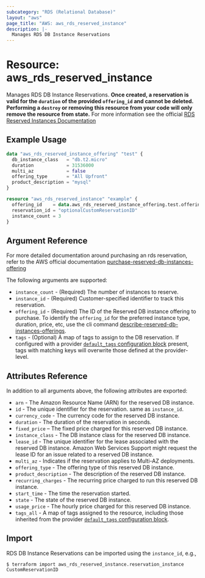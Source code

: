 ```yaml
---
subcategory: "RDS (Relational Database)"
layout: "aws"
page_title: "AWS: aws_rds_reserved_instance"
description: |-
  Manages RDS DB Instance Reservations
---
```


# Resource: aws_rds_reserved_instance

Manages RDS DB Instance Reservations. **Once created, a reservation is valid for the `duration` of the provided `offering_id` and cannot be deleted. Performing a `destroy` or removing this resource from your code will only remove the resource from state.** For more information see the official [RDS Reserved Instances Documentation](https://aws.amazon.com/rds/reserved-instances/)

## Example Usage

```terraform
data "aws_rds_reserved_instance_offering" "test" {
  db_instance_class   = "db.t2.micro"
  duration            = 31536000
  multi_az            = false
  offering_type       = "All Upfront"
  product_description = "mysql"
}

resource "aws_rds_reserved_instance" "example" {
  offering_id    = data.aws_rds_reserved_instance_offering.test.offering_id
  reservation_id = "optionalCustomReservationID"
  instance_count = 3
}
```

## Argument Reference

For more detailed documentation around purchasing an rds reservation, refer to the AWS official documentation [purchase-reserved-db-instances-offering](https://docs.aws.amazon.com/cli/latest/reference/rds/purchase-reserved-db-instances-offering.html)

The following arguments are supported:

* `instance_count` - (Required) The number of instances to reserve.
* `instance_id` - (Required) Customer-specified identifier to track this reservation.
* `offering_id` - (Required) The ID of the Reserved DB instance offering to purchase. To identify the `offering_id` for the preferred instance type, duration, price, etc, use the cli command [describe-reserved-db-instances-offerings](https://docs.aws.amazon.com/cli/latest/reference/rds/describe-reserved-db-instances-offerings.html).
* `tags` - (Optional) A map of tags to assign to the DB reservation. If configured with a provider [`default_tags` configuration block](/docs/providers/aws/index.html#default_tags-configuration-block) present, tags with matching keys will overwrite those defined at the provider-level.

## Attributes Reference

In addition to all arguments above, the following attributes are exported:

* `arn` - The Amazon Resource Name (ARN) for the reserved DB instance.
* `id` - The unique identifier for the reservation. same as `instance_id`.
* `currency_code` - The currency code for the reserved DB instance.
* `duration` - The duration of the reservation in seconds.
* `fixed_price` – The fixed price charged for this reserved DB instance.
* `instance_class` - The DB instance class for the reserved DB instance.
* `lease_id` - The unique identifier for the lease associated with the reserved DB instance. Amazon Web Services Support might request the lease ID for an issue related to a reserved DB instance.
* `multi_az` - Indicates if the reservation applies to Multi-AZ deployments.
* `offering_type` - The offering type of this reserved DB instance.
* `product_description` - The description of the reserved DB instance.
* `recurring_charges` - The recurring price charged to run this reserved DB instance.
* `start_time` - The time the reservation started.
* `state` - The state of the reserved DB instance.
* `usage_price` - The hourly price charged for this reserved DB instance.
* `tags_all` - A map of tags assigned to the resource, including those inherited from the provider [`default_tags` configuration block](https://registry.terraform.io/providers/hashicorp/aws/latest/docs#default_tags-configuration-block).

## Import

RDS DB Instance Reservations can be imported using the `instance_id`, e.g.,

```
$ terraform import aws_rds_reserved_instance.reservation_instance CustomReservationID
```
